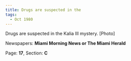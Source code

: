 ```yaml
---  
title: Drugs are suspected in the  
tags:  
  - Oct 1980  
---  
```

  
Drugs are suspected in the Kalia III mystery. [Photo]  
  
Newspapers: **Miami Morning News or The Miami Herald**  
  
Page: **17**, Section: **C** 
